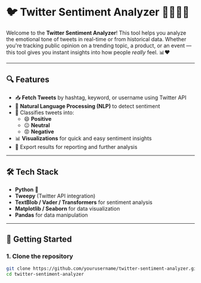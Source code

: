 # 🐦 Twitter Sentiment Analyzer 💬😊😐😠

Welcome to the **Twitter Sentiment Analyzer**! This tool helps you analyze the emotional tone of tweets in real-time or from historical data. Whether you're tracking public opinion on a trending topic, a product, or an event — this tool gives you instant insights into how people *really* feel. 📊❤️

---

## 🔍 Features

- 📥 **Fetch Tweets** by hashtag, keyword, or username using Twitter API
- 🧠 **Natural Language Processing (NLP)** to detect sentiment
- 🎯 Classifies tweets into:
  - 😄 **Positive**
  - 😐 **Neutral**
  - 😡 **Negative**
- 📊 **Visualizations** for quick and easy sentiment insights
- 💾 Export results for reporting and further analysis

---

## 🛠️ Tech Stack

- **Python** 🐍
- **Tweepy** (Twitter API integration)
- **TextBlob / Vader / Transformers** for sentiment analysis
- **Matplotlib / Seaborn** for data visualization
- **Pandas** for data manipulation

---

## 🚀 Getting Started

### 1. Clone the repository

```bash
git clone https://github.com/yourusername/twitter-sentiment-analyzer.git
cd twitter-sentiment-analyzer

